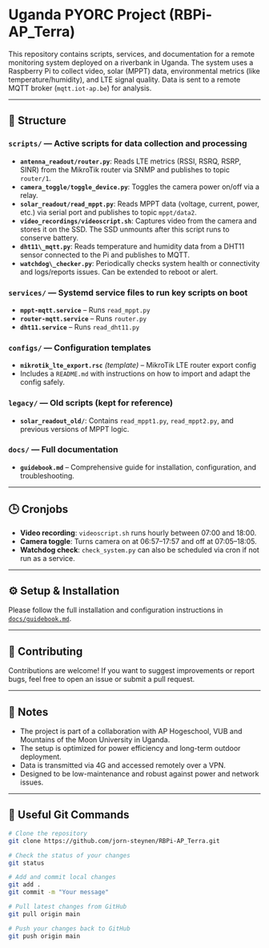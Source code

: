 # Uganda PYORC Project (RBPi-AP\_Terra)

This repository contains scripts, services, and documentation for a remote monitoring system deployed on a riverbank in Uganda. The system uses a Raspberry Pi to collect video, solar (MPPT) data, environmental metrics (like temperature/humidity), and LTE signal quality. Data is sent to a remote MQTT broker (`mqtt.iot-ap.be`) for analysis.

---

## 📁 Structure

### `scripts/` — Active scripts for data collection and processing

- **`antenna_readout/router.py`**: Reads LTE metrics (RSSI, RSRQ, RSRP, SINR) from the MikroTik router via SNMP and publishes to topic `router/1`.
- **`camera_toggle/toggle_device.py`**: Toggles the camera power on/off via a relay.
- **`solar_readout/read_mppt.py`**: Reads MPPT data (voltage, current, power, etc.) via serial port and publishes to topic `mppt/data2`.
- **`video_recordings/videoscript.sh`**: Captures video from the camera and stores it on the SSD. The SSD unmounts after this script runs to conserve battery.
- **`dht11\_mqtt.py`**: Reads temperature and humidity data from a DHT11 sensor connected to the Pi and publishes to MQTT.
- **`watchdog\_checker.py`**: Periodically checks system health or connectivity and logs/reports issues. Can be extended to reboot or alert.

### `services/` — Systemd service files to run key scripts on boot

- **`mppt-mqtt.service`** – Runs `read_mppt.py`
- **`router-mqtt.service`** – Runs `router.py`
- **`dht11.service`** – Runs `read_dht11.py`



### `configs/` — Configuration templates

- **`mikrotik_lte_export.rsc`** *(template)* – MikroTik LTE router export config
- Includes a `README.md` with instructions on how to import and adapt the config safely.

### `legacy/` — Old scripts (kept for reference)

- **`solar_readout_old/`**: Contains `read_mppt1.py`, `read_mppt2.py`, and previous versions of MPPT logic.

### `docs/` — Full documentation

- **`guidebook.md`** – Comprehensive guide for installation, configuration, and troubleshooting.

---

## 🕒 Cronjobs

- **Video recording**: `videoscript.sh` runs hourly between 07:00 and 18:00.
- **Camera toggle**: Turns camera on at 06:57–17:57 and off at 07:05–18:05.
- **Watchdog check**: `check_system.py` can also be scheduled via cron if not run as a service.

---

## ⚙️ Setup & Installation

Please follow the full installation and configuration instructions in [`docs/guidebook.md`](docs/guidebook.md).

---

## 🤝 Contributing

Contributions are welcome! If you want to suggest improvements or report bugs, feel free to open an issue or submit a pull request.

---

## 📌 Notes

- The project is part of a collaboration with AP Hogeschool, VUB and Mountains of the Moon University in Uganda.
- The setup is optimized for power efficiency and long-term outdoor deployment.
- Data is transmitted via 4G and accessed remotely over a VPN.
- Designed to be low-maintenance and robust against power and network issues.

---

## 🧰 Useful Git Commands

```bash
# Clone the repository
git clone https://github.com/jorn-steynen/RBPi-AP_Terra.git

# Check the status of your changes
git status

# Add and commit local changes
git add .
git commit -m "Your message"

# Pull latest changes from GitHub
git pull origin main

# Push your changes back to GitHub
git push origin main
```

